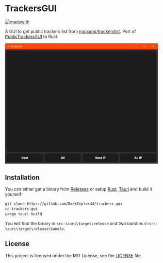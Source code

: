 # TrackersGUI

[![madewith](https://forthebadge.com/images/badges/made-with-rust.svg)](https://forthebadge.com)

A GUI to get public trackers list from [ngosang/trackerslist](https://github.com/ngosang/trackerslist). Port of [PublicTrackersGUI](https://github.com/DarkCeptor44/PublicTrackersGUI) to Rust.

![screen1](assets/screen1.png)

## Installation

You can either get a binary from [Releases](https://github.com/DarkCeptor44/trackers-gui/releases) or setup [Rust](https://rustup.rs/), [Tauri](https://tauri.app/) and build it yourself:

```bash
git clone https://github.com/DarkCeptor44/trackers-gui
cd trackers-gui
cargo tauri build
```

You will find the binary in `src-tauri\target\release` and two bundles in `src-tauri\target\release\bundle`.

## License

This project is licensed under the MIT License, see the [LICENSE](LICENSE) file.
